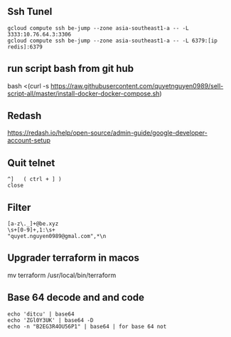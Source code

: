 ## Ssh Tunel
```
gcloud compute ssh be-jump --zone asia-southeast1-a -- -L 3333:10.76.64.3:3306
gcloud compute ssh be-jump --zone asia-southeast1-a -- -L 6379:[ip redis]:6379
```
## run script bash from git hub
bash <(curl -s https://raw.githubusercontent.com/quyetnguyen0989/sell-script-all/master/install-docker-docker-compose.sh)

## Redash
https://redash.io/help/open-source/admin-guide/google-developer-account-setup

## Quit telnet
```
^]   ( ctrl + ] )
close
```
## Filter

```
[a-z\._]+@be.xyz
\s+[0-9]+,1:\s+
"quyet.nguyen0989@gmal.com",*\n 
```
## Upgrader terraform in macos
mv terraform /usr/local/bin/terraform

## Base 64 decode and and code
```
echo 'ditcu' | base64
echo 'ZGl0Y3UK' | base64 -D
echo -n "B2EG3R4OU56P1" | base64 | for base 64 not 
```
